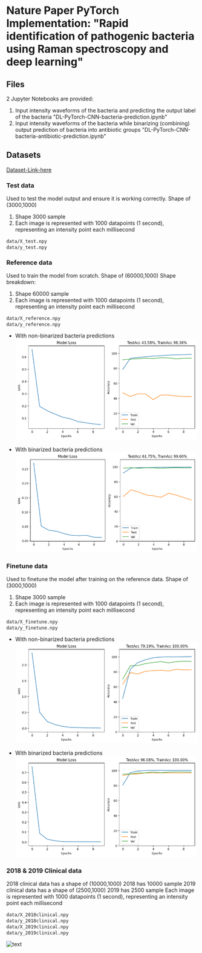 # Nature Paper PyTorch Implementation: "Rapid identification of pathogenic bacteria using Raman spectroscopy and deep learning"

## Files
2 Jupyter Notebooks are provided:
1. Input intensity waveforms of the bacteria and predicting the output label of the bacteria "DL-PyTorch-CNN-bacteria-prediction.ipynb"
2. Input intensity waveforms of the bacteria while binarizing (combining) output prediction of bacteria into antibiotic groups "DL-PyTorch-CNN-bacteria-antibiotic-prediction.ipynb"

## Datasets
[Dataset-Link-here](https://www.dropbox.com/scl/fo/fb29ihfnvishuxlnpgvhg/AJToUtts-vjYdwZGeqK4k-Y?rlkey=r4p070nsuei6qj3pjp13nwf6l&dl=0)

### Test data
Used to test the model output and ensure it is working correctly. Shape of (3000,1000)
1. Shape 3000 sample
2. Each image is represented with 1000 datapoints (1 second), representing an intensity point each millisecond
```
data/X_test.npy
data/y_test.npy
```

### Reference data
Used to train the model from scratch. Shape of (60000,1000)
Shape breakdown:
1. Shape 60000 sample
2. Each image is represented with 1000 datapoints (1 second), representing an intensity point each millisecond
```
data/X_reference.npy
data/y_reference.npy
```
- With non-binarized bacteria predictions
  ![text](/results/bacteria-prediction-x-ref.png)

- With binarized bacteria predictions
  ![text](/results/binarized-antibiotic-prediction-x-ref.png)

### Finetune data
Used to finetune the model after training on the reference data. Shape of (3000,1000)
1. Shape 3000 sample
2. Each image is represented with 1000 datapoints (1 second), representing an intensity point each millisecond
```
data/X_finetune.npy
data/y_finetune.npy
```
- With non-binarized bacteria predictions
  ![text](/results/bacteria-prediction-x-finetune.png)

- With binarized bacteria predictions
  ![text](/results/binarized-antibiotic-prediction-x-fine-tune.png)


### 2018 & 2019 Clinical data
2018 clinical data has a shape of (10000,1000)
2018 has 10000 sample
2019 clinical data has a shape of (2500,1000)
2019 has 2500 sample
Each image is represented with 1000 datapoints (1 second), representing an intensity point each millisecond
```
data/X_2018clinical.npy
data/y_2018clinical.npy
data/X_2019clinical.npy
data/y_2019clinical.npy
```
  ![text](/results/results/binarized-antibiotic-prediction-clinical.png)



##
